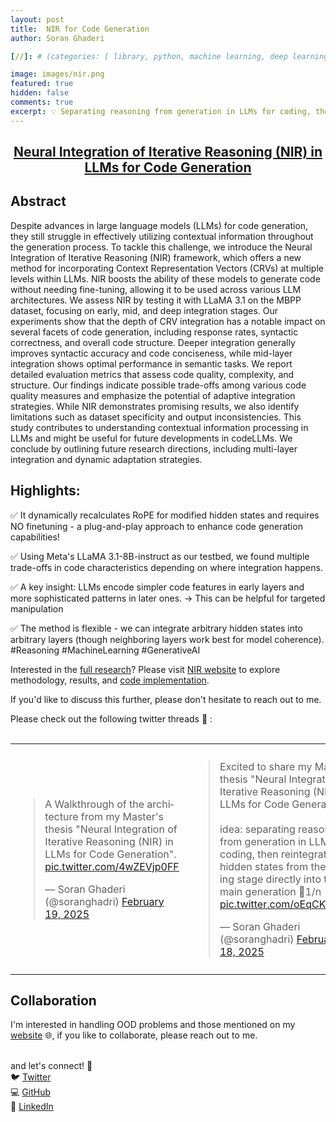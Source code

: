 ```yaml
---
layout: post
title:  NIR for Code Generation
author: Soran Ghaderi

[//]: # (categories: [ library, python, machine learning, deep learning, energy-based models ])

image: images/nir.png
featured: true
hidden: false
comments: true
excerpt: 💡 Separating reasoning from generation in LLMs for coding, then reintegrating hidden states from the thinking stage directly into the main generation at various layers. 
---
```



<h2 align="center"> <b><a target="_blank" href="https://soran-ghaderi.github.io/nir/">Neural Integration of Iterative Reasoning (NIR) in LLMs for Code Generation
</a></b></h2>
 
## Abstract
Despite advances in large language models (LLMs) for code generation, they still struggle in effectively utilizing contextual information throughout the generation process. To tackle this challenge, we introduce the Neural Integration of Iterative Reasoning (NIR) framework, which offers a new method for incorporating Context Representation Vectors (CRVs) at multiple levels within LLMs. NIR boosts the ability of these models to generate code without needing fine-tuning, allowing it to be used across various LLM architectures. We assess NIR by testing it with LLaMA 3.1 on the MBPP dataset, focusing on early, mid, and deep integration stages. Our experiments show that the depth of CRV integration has a notable impact on several facets of code generation, including response rates, syntactic correctness, and overall code structure. Deeper integration generally improves syntactic accuracy and code conciseness, while mid-layer integration shows optimal performance in semantic tasks. We report detailed evaluation metrics that assess code quality, complexity, and structure. Our findings indicate possible trade-offs among various code quality measures and emphasize the potential of adaptive integration strategies. While NIR demonstrates promising results, we also identify limitations such as dataset specificity and output inconsistencies. This study contributes to understanding contextual information processing in LLMs and might be useful for future developments in codeLLMs. We conclude by outlining future research directions, including multi-layer integration and dynamic adaptation strategies.



[//]: # (<img alt="GitHub Repo stars" src="https://img.shields.io/github/stars/soran-ghaderi/torchebm?style=social">)
[//]: # (<img alt="PyPI - Downloads" src="https://img.shields.io/pypi/dm/torchebm">)
[//]: # (<img src="https://img.shields.io/pypi/v/torchebm.svg" alt="latest release" />)

## Highlights:

✅ It dynamically recalculates RoPE for modified hidden states and requires NO finetuning - a plug-and-play approach to enhance code generation capabilities!

✅ Using Meta's LLaMA 3.1-8B-instruct as our testbed, we found multiple trade-offs in code characteristics depending on where integration happens.

✅ A key insight: LLMs encode simpler code features in early layers and more sophisticated patterns in later ones. -> This can be helpful for targeted manipulation

✅ The method is flexible - we can integrate arbitrary hidden states into arbitrary layers (though neighboring layers work best for model coherence).
#Reasoning  #MachineLearning  #GenerativeAI

Interested in the [full research](https://soran-ghaderi.github.io/nir/nir.pdf)? Please visit [NIR website](http://soran-ghaderi.github.io/nir/) to explore methodology, results, and [code implementation](https://github.com/soran-ghaderi/nir_code_release).

If you'd like to discuss this further, please don't hesitate to reach out to me.

Please check out the following twitter threads 🧵 : <br> <br>


<table class="twitter-table">
  <tr>
    <td>
      <blockquote class="twitter-tweet"><p lang="en" dir="ltr">A Walkthrough of the architecture from my Master's thesis &quot;Neural Integration of Iterative Reasoning (NIR) in LLMs for Code Generation&quot;. <a href="https://t.co/4wZEVjp0FF">pic.twitter.com/4wZEVjp0FF</a></p>&mdash; Soran Ghaderi (@soranghadri) <a href="https://twitter.com/soranghadri/status/1892032650266738810?ref_src=twsrc%5Etfw">February 19, 2025</a></blockquote> <script async src="https://platform.twitter.com/widgets.js" charset="utf-8"></script>
    </td>
    <td>
      <blockquote class="twitter-tweet"><p lang="en" dir="ltr">Excited to share my Master&#39;s thesis &quot;Neural Integration of Iterative Reasoning (NIR) in LLMs for Code Generation&quot;! <br><br>idea: separating reasoning from generation in LLMs for coding, then reintegrating hidden states from the thinking stage directly into the main generation 🧵1/n <a href="https://t.co/oEqCKrBcOY">pic.twitter.com/oEqCKrBcOY</a></p>&mdash; Soran Ghaderi (@soranghadri) <a href="https://twitter.com/soranghadri/status/1891959752357191763?ref_src=twsrc%5Etfw">February 18, 2025</a></blockquote> <script async src="https://platform.twitter.com/widgets.js" charset="utf-8"></script>
    </td>
  </tr>
</table>

## Collaboration
I'm interested in handling OOD problems and those mentioned on my [website](http://soran-ghaderi.github.io) 🌐, if you like to collaborate, please reach out to me.<br><br>

and let's connect! 🔬<br>
🐦 [Twitter](https://x.com/soranghadri) <br>
💻 [GitHub](http://github.com/soran-ghaderi) <br>
🔗 [LinkedIn](http://linkedin.com/in/soran-ghaderi) <br>

<style>
  .twitter-table {
    width: 100%;
    max-width: 1200px; /* Adjust as needed */
    margin: auto; /* Center the table */
    border-collapse: collapse; /* Remove spacing between cells */
  }

.twitter-table td {
width: 50%; /* Each cell takes up half the table width */
padding: 10px;
border: 0px solid #ddd;
box-sizing: border-box; /* Include padding and border in the element's total width and height */
}
</style>    
